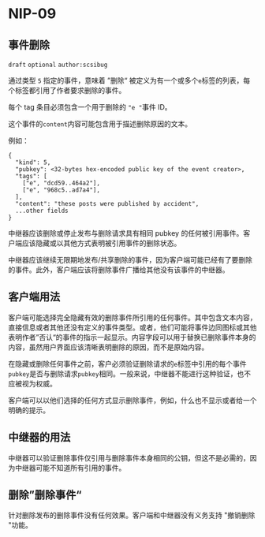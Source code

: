 # NIP-09

## 事件删除

`draft` `optional` `author:scsibug`

通过类型 `5` 指定的事件，意味着 ”删除“ 被定义为有一个或多个`e`标签的列表，每个标签都引用了作者要求删除的事件。

每个 tag 条目必须包含一个用于删除的 `"e "`事件 ID。

这个事件的`content`内容可能包含用于描述删除原因的文本。

例如：

```
{
  "kind": 5,
  "pubkey": <32-bytes hex-encoded public key of the event creator>,
  "tags": [
    ["e", "dcd59..464a2"],
    ["e", "968c5..ad7a4"],
  ],
  "content": "these posts were published by accident",
  ...other fields
}
```

中继器应该删除或停止发布与删除请求具有相同 pubkey 的任何被引用事件。客户端应该隐藏或以其他方式表明被引用事件的删除状态。

中继器应该继续无限期地发布/共享删除的事件，因为客户端可能已经有了要删除的事件。此外，客户端应该将删除事件广播给其他没有该事件的中继器。

## 客户端用法

客户端可能选择完全隐藏有效的删除事件所引用的任何事件。其中包含文本内容，直接信息或者其他还没有定义的事件类型。或者，他们可能将事件边同图标或其他表明作者”否认“的事件的指示一起显示。内容字段可以用于替换已删除事件本身的内容，虽然用户界面应该清晰表明删除的原因，而不是原始内容。

在隐藏或删除任何事件之前，客户必须验证删除请求的`e`标签中引用的每个事件`pubkey`是否与删除请求`pubkey`相同。一般来说，中继器不能进行这种验证，也不应被视为权威。

客户端可以以他们选择的任何方式显示删除事件，例如，什么也不显示或者给一个明确的提示。

## 中继器的用法

中继器可以验证删除事件仅引用与删除事件本身相同的公钥，但这不是必需的，因为中继器可能不知道所有引用的事件。

## 删除”删除事件“

针对删除发布的删除事件没有任何效果。客户端和中继器没有义务支持 "撤销删除 "功能。

